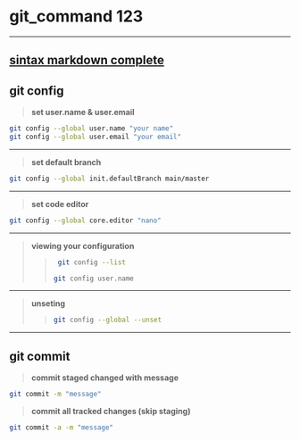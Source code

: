 # git_command 123
 ---
[sintax markdown complete](https://chatgpt.com/share/68d58acb-45d4-8010-bff7-a1d500bfec28)
---
## git config
>  **set user.name & user.email**
```bash
git config --global user.name "your name"
git config --global user.email "your email"
```
  ---
  > **set default branch**
  ```bash
  git config --global init.defaultBranch main/master
  ```
  ---
  > **set code editor**
  ```bash
  git config --global core.editor "nano"
  ```
  --- 
> **viewing your configuration**
>>  ```bash
>>   git config --list
>>    ```
>>    ```bash
>>    git config user.name
>>    ```
  --- 
> **unseting**
>> ```bash
>> git config --global --unset 
>> ```
  --- 

## git commit
> **commit staged changed with message**
```bash
git commit -m "message"
```
> **commit all tracked changes (skip staging)**
```bash
git commit -a -m "message"
```
>

